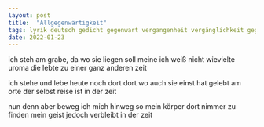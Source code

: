 ```yaml
---
layout: post
title:  "Allgegenwärtigkeit"
tags: lyrik deutsch gedicht gegenwart vergangenheit vergänglichkeit gegenwärtigkeit allgegenwärtigkeit
date: 2022-01-23
---
```


ich steh am grabe, da wo sie liegen soll
meine ich weiß nicht wievielte uroma
die lebte zu einer ganz anderen zeit 

ich stehe und lebe heute noch dort
dort wo auch sie einst hat gelebt
am orte der selbst reise ist in der zeit 

nun denn aber beweg ich mich hinweg
so mein körper dort nimmer zu finden
mein geist jedoch verbleibt in der zeit